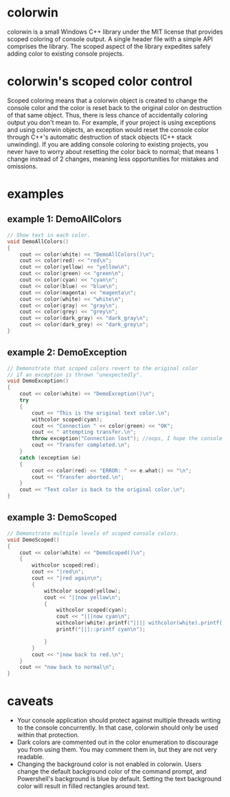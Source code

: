 # colorwin
colorwin is a small Windows C++ library under the MIT license that provides scoped coloring of console output.  A single header file with a simple API comprises the library.  The scoped aspect of the library expedites safely adding color to existing console projects.

# colorwin's scoped color control
Scoped coloring means that a colorwin object is created to change the console color and the color is reset back to the original color on destruction of that same object.  Thus, there is less chance of accidentally coloring output you don't mean to.  For example, if your project is using exceptions and using colorwin objects, an exception would reset the console color through C++'s automatic destruction of stack objects (C++ stack unwinding).  If you are adding console coloring to existing projects, you never have to worry about resetting the color back to normal; that means 1 change instead of 2 changes, meaning less opportunities for mistakes and omissions.

# examples

## example 1: DemoAllColors

```C++
// Show text in each color.
void DemoAllColors()
{
    cout << color(white) << "DemoAllColors()\n";
    cout << color(red) << "red\n";
    cout << color(yellow) << "yellow\n";
    cout << color(green) << "green\n";
    cout << color(cyan) << "cyan\n";
    cout << color(blue) << "blue\n";
    cout << color(magenta) << "magenta\n";
    cout << color(white) << "white\n";
    cout << color(gray) << "gray\n";
    cout << color(grey) << "grey\n";
    cout << color(dark_gray) << "dark_gray\n";
    cout << color(dark_grey) << "dark_grey\n";
}
```

## example 2: DemoException
```C++
// Demonstrate that scoped colors revert to the original color
// if an exception is thrown "unexpectedly".
void DemoException()
{
    cout << color(white) << "DemoException()\n";
    try
    {
        cout << "This is the original text color.\n";
        withcolor scoped(cyan);
        cout << "Connection " << color(green) << "OK";
        cout << " attempting transfer.\n";
        throw exception("Connection lost"); //oops, I hope the console color doesn't remain cyan!
        cout << "Transfer completed.\n";
    }
    catch (exception &e)
    {
        cout << color(red) << "ERROR: " << e.what() << "\n";
        cout << "Transfer aborted.\n";
    }
    cout << "Text color is back to the original color.\n";
}
```

## example 3: DemoScoped
```C++
// Demonstrate multiple levels of scoped console colors.
void DemoScoped()
{
    cout << color(white) << "DemoScoped()\n";
    {
        withcolor scoped(red);
        cout << "|red\n";
        cout << "|red again\n";
        {
            withcolor scoped(yellow);
            cout << "||now yellow\n";
            {
                withcolor scoped(cyan);
                cout << "|||now cyan\n";
                withcolor(white).printf("|||| withcolor(white).printf(...)\n");
                printf("|||::printf cyan\n");

            }
        }
        cout << "|now back to red.\n";
    }
    cout << "now back to normal\n";
}
```

# caveats
* Your console application should protect against multiple threads writing to the console concurrently.  In that case, colorwin should only be used within that protection.
* Dark colors are commented out in the color enumeration to discourage you from using them.  You may comment them in, but they are not very readable.
* Changing the background color is not enabled in colorwin.  Users change the default background color of the command prompt, and Powershell's background is blue by default.  Setting the text background color will result in filled rectangles around text.

